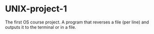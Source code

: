 # UNIX-project-1
The first OS course project. A program that reverses a file (per line) and outputs it to the terminal or in a file.

